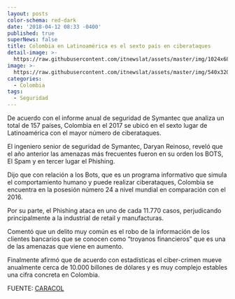 ```yaml
---
layout: posts
color-schema: red-dark
date: '2018-04-12 08:33 -0400'
published: true
superNews: false
title: Colombia en Latinoamérica es el sexto país en ciberataques
detail-image: >-
  https://raw.githubusercontent.com/itnewslat/assets/master/img/1024x680/Ataque-Hacker-G.jpg
image: >-
  https://raw.githubusercontent.com/itnewslat/assets/master/img/540x320/Ataque-Hacker-P.jpg
categories:
  - Colombia
tags:
  - Seguridad
---
```

De acuerdo con el informe anual de seguridad de Symantec que analiza un total de 157 países, Colombia en el 2017 se ubicó en el sexto lugar de Latinoamérica con el mayor número de ciberataques.


El ingeniero senior de seguridad de Symantec, Daryan Reinoso, reveló que el año anterior las amenazas más frecuentes fueron en su orden los BOTS, El Spam y en tercer lugar el Phishing.

Dijo que con relación a los Bots, que es un programa informativo que simula el comportamiento humano y puede realizar ciberataques, Colombia se encuentra en la posesión número 24 a nivel mundial en comparación con el 2016.

Por su parte, el Phishing ataca en uno de cada 11.770 casos, perjudicando principalmente a la industrial de retail y manufacturas.

Comentó que un delito muy común es el robo de la información de los clientes bancarios que se conocen como “troyanos financieros” que es una de las amenazas que viene en aumento.

Finalmente afirmó que de acuerdo con estadísticas el ciber-crimen mueve anualmente cerca de 10.000 billones de dólares y es muy complejo estables una cifra concreta en Colombia.

FUENTE: [CARACOL](http://caracol.com.co/radio/2018/04/11/tecnologia/1523464449_167083.html)
